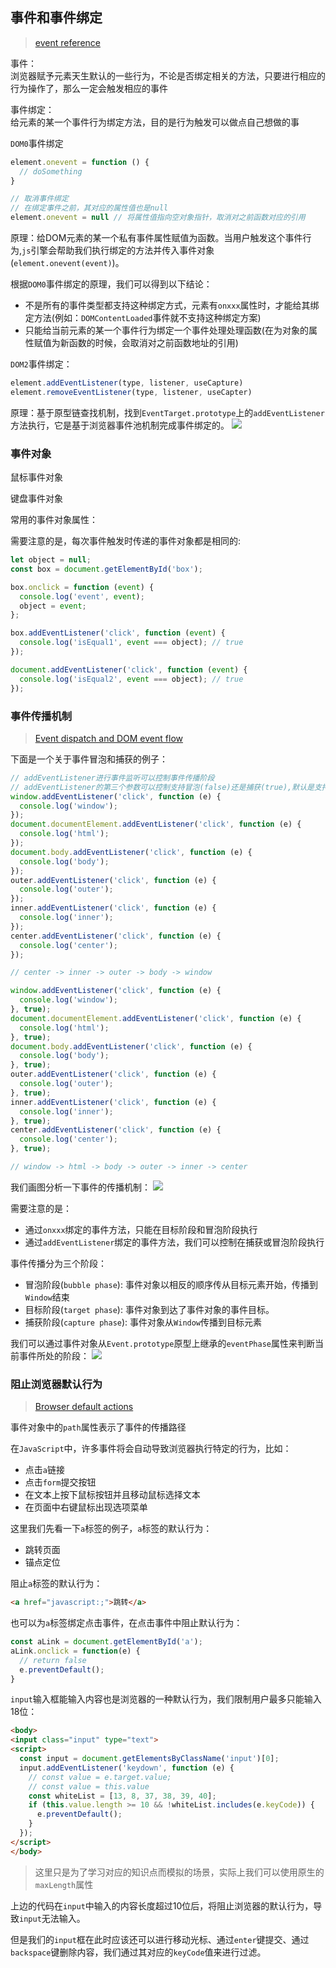 ## 事件和事件绑定
> [event reference](https://developer.mozilla.org/zh-CN/docs/Web/Events)

事件：   
浏览器赋予元素天生默认的一些行为，不论是否绑定相关的方法，只要进行相应的行为操作了，那么一定会触发相应的事件

事件绑定：  
给元素的某一个事件行为绑定方法，目的是行为触发可以做点自己想做的事

`DOM0`事件绑定
```javascript
element.onevent = function () {
  // doSomething
}

// 取消事件绑定
// 在绑定事件之前，其对应的属性值也是null
element.onevent = null // 将属性值指向空对象指针，取消对之前函数对应的引用
```
原理：给DOM元素的某一个私有事件属性赋值为函数。当用户触发这个事件行为,`js`引擎会帮助我们执行绑定的方法并传入事件对象(`element.onevent(event)`)。

根据`DOM0`事件绑定的原理，我们可以得到以下结论：
* 不是所有的事件类型都支持这种绑定方式，元素有`onxxx`属性时，才能给其绑定方法(例如：`DOMContentLoaded`事件就不支持这种绑定方案)
* 只能给当前元素的某一个事件行为绑定一个事件处理处理函数(在为对象的属性赋值为新函数的时候，会取消对之前函数地址的引用)


`DOM2`事件绑定：
```javascript
element.addEventListener(type, listener, useCapture)
element.removeEventListener(type, listener, useCapter)
```

原理：基于原型链查找机制，找到`EventTarget.prototype`上的`addEventListener`方法执行，它是基于浏览器事件池机制完成事件绑定的。
![](https://raw.githubusercontent.com/wangkaiwd/drawing-bed/master/20200411194707.png)

### 事件对象
鼠标事件对象

键盘事件对象

常用的事件对象属性：

需要注意的是，每次事件触发时传递的事件对象都是相同的: 
```javascript
let object = null;
const box = document.getElementById('box');

box.onclick = function (event) {
  console.log('event', event);
  object = event;
};

box.addEventListener('click', function (event) {
  console.log('isEqual1', event === object); // true
});

document.addEventListener('click', function (event) {
  console.log('isEqual2', event === object); // true
});
```

### 事件传播机制
> [Event dispatch and DOM event flow](https://www.w3.org/TR/DOM-Level-3-Events/#event-flow)

下面是一个关于事件冒泡和捕获的例子：
```javascript
// addEventListener进行事件监听可以控制事件传播阶段
// addEventListener的第三个参数可以控制支持冒泡(false)还是捕获(true),默认是支持冒泡(false)
window.addEventListener('click', function (e) {
  console.log('window');
});
document.documentElement.addEventListener('click', function (e) {
  console.log('html');
});
document.body.addEventListener('click', function (e) {
  console.log('body');
});
outer.addEventListener('click', function (e) {
  console.log('outer');
});
inner.addEventListener('click', function (e) {
  console.log('inner');
});
center.addEventListener('click', function (e) {
  console.log('center');
});

// center -> inner -> outer -> body -> window

window.addEventListener('click', function (e) {
  console.log('window');
}, true);
document.documentElement.addEventListener('click', function (e) {
  console.log('html');
}, true);
document.body.addEventListener('click', function (e) {
  console.log('body');
}, true);
outer.addEventListener('click', function (e) {
  console.log('outer');
}, true);
inner.addEventListener('click', function (e) {
  console.log('inner');
}, true);
center.addEventListener('click', function (e) {
  console.log('center');
}, true);

// window -> html -> body -> outer -> inner -> center
```
我们画图分析一下事件的传播机制：
![](https://raw.githubusercontent.com/wangkaiwd/drawing-bed/master/event-flow-2020-04-12-1644.svg)


需要注意的是：
* 通过`onxxx`绑定的事件方法，只能在目标阶段和冒泡阶段执行
* 通过`addEventListener`绑定的事件方法，我们可以控制在捕获或冒泡阶段执行

事件传播分为三个阶段：
* 冒泡阶段(`bubble phase`): 事件对象以相反的顺序传从目标元素开始，传播到`Window`结束
* 目标阶段(`target phase`): 事件对象到达了事件对象的事件目标。
* 捕获阶段(`capture phase`): 事件对象从`Window`传播到目标元素

我们可以通过事件对象从`Event.prototype`原型上继承的`eventPhase`属性来判断当前事件所处的阶段：
![](https://raw.githubusercontent.com/wangkaiwd/drawing-bed/master/20200412155708.png)

### 阻止浏览器默认行为
> [Browser default actions](https://javascript.info/default-browser-action)

事件对象中的`path`属性表示了事件的传播路径

在`JavaScript`中，许多事件将会自动导致浏览器执行特定的行为，比如：
* 点击`a`链接
* 点击`form`提交按钮
* 在文本上按下鼠标按钮并且移动鼠标选择文本
* 在页面中右键鼠标出现选项菜单

这里我们先看一下`a`标签的例子，`a`标签的默认行为：
* 跳转页面
* 锚点定位

阻止`a`标签的默认行为：
```html
<a href="javascript:;">跳转</a>
```

也可以为`a`标签绑定点击事件，在点击事件中阻止默认行为： 
```javascript
const aLink = document.getElementById('a');
aLink.onclick = function(e) {
  // return false
  e.preventDefault();
} 
```

`input`输入框能输入内容也是浏览器的一种默认行为，我们限制用户最多只能输入18位：
```html
<body>
<input class="input" type="text">
<script>
  const input = document.getElementsByClassName('input')[0];
  input.addEventListener('keydown', function (e) {
    // const value = e.target.value;
    // const value = this.value
    const whiteList = [13, 8, 37, 38, 39, 40];
    if (this.value.length >= 10 && !whiteList.includes(e.keyCode)) {
      e.preventDefault();
    }
  });
</script>
</body>
```
> 这里只是为了学习对应的知识点而模拟的场景，实际上我们可以使用原生的`maxLength`属性

上边的代码在`input`中输入的内容长度超过10位后，将阻止浏览器的默认行为，导致`input`无法输入。

但是我们的`input`框在此时应该还可以进行移动光标、通过`enter`键提交、通过`backspace`键删除内容，我们通过其对应的`keyCode`值来进行过滤。

